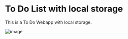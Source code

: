 # To Do List with local storage

This is a To Do Webapp with local storage.

![image](https://user-images.githubusercontent.com/90711457/217795719-dd1a2a40-2bcb-4e94-9a21-bbfb197b44da.png)
